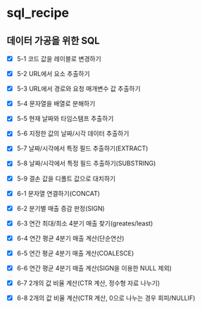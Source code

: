 # sql_recipe

## 데이터 가공을 위한 SQL

 - [x] 5-1 코드 값을 레이블로 변경하기  
 - [x] 5-2 URL에서 요소 추출하기  
 - [x] 5-3 URL에서 경로와 요청 매개변수 값 추출하기  
 - [x] 5-4 문자열을 배열로 분해하기  
 - [x] 5-5 현재 날짜와 타임스탬프 추출하기
 - [x] 5-6 지정한 값의 날짜/시각 데이터 추출하기
 - [x] 5-7 날짜/시각에서 특정 필드 추출하기(EXTRACT)
 - [x] 5-8 날짜/시각에서 특정 필드 추출하기(SUBSTRING)
 - [x] 5-9 결손 값을 디폴트 값으로 대치하기


 - [x] 6-1 문자열 연결하기(CONCAT)
 - [x] 6-2 분기별 매출 증감 판정(SIGN)
 - [x] 6-3 연간 최대/최소 4분기 매출 찾기(greates/least)
 - [x] 6-4 연간 평균 4분기 매출 계산(단순연산)
 - [x] 6-5 연간 평균 4분기 매출 계산(COALESCE)
 - [x] 6-6 연간 평균 4분기 매출 계산(SIGN을 이용한 NULL 제외)
 - [x] 6-7 2개의 값 비율 계산(CTR 계산, 정수형 자료 나누기)
 - [x] 6-8 2개의 값 비율 계산(CTR 계산, 0으로 나누는 경우 회피/NULLIF)
